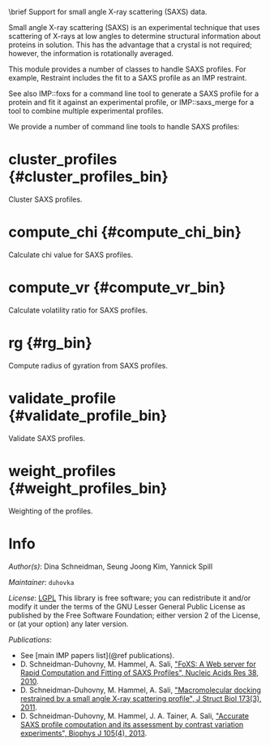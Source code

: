 \brief Support for small angle X-ray scattering (SAXS) data.

Small angle X-ray scattering (SAXS) is an experimental technique that uses
scattering of X-rays at low angles to determine structural information about
proteins in solution. This has the advantage that a crystal is not required;
however, the information is rotationally averaged.

This module provides a number of classes to handle SAXS profiles. For example,
Restraint includes the fit to a SAXS profile as an IMP restraint.

See also IMP::foxs for a command line tool to generate a SAXS profile for a
protein and fit it against an experimental profile, or IMP::saxs_merge for a
tool to combine multiple experimental profiles.

We provide a number of command line tools to handle SAXS profiles:

# cluster_profiles {#cluster_profiles_bin}
Cluster SAXS profiles.

# compute_chi {#compute_chi_bin}
Calculate chi value for SAXS profiles.

# compute_vr {#compute_vr_bin}
Calculate volatility ratio for SAXS profiles.

# rg {#rg_bin}
Compute radius of gyration from SAXS profiles.

# validate_profile {#validate_profile_bin}
Validate SAXS profiles.

# weight_profiles {#weight_profiles_bin}
Weighting of the profiles.

# Info

_Author(s)_: Dina Schneidman, Seung Joong Kim, Yannick Spill

_Maintainer_: `duhovka`

_License_: [LGPL](http://www.gnu.org/licenses/old-licenses/lgpl-2.1.html)
This library is free software; you can redistribute it and/or
modify it under the terms of the GNU Lesser General Public
License as published by the Free Software Foundation; either
version 2 of the License, or (at your option) any later version.

_Publications_:
 - See [main IMP papers list](@ref publications).
 - D. Schneidman-Duhovny, M. Hammel, A. Sali, ["FoXS: A Web server for Rapid Computation and Fitting of SAXS Profiles", Nucleic Acids Res 38, 2010](https://www.ncbi.nlm.nih.gov/pubmed/20507903).
 - D. Schneidman-Duhovny, M. Hammel, A. Sali, ["Macromolecular docking restrained by a small angle X-ray scattering profile", J Struct Biol 173(3), 2011](https://www.ncbi.nlm.nih.gov/pubmed/20920583).
 - D. Schneidman-Duhovny, M. Hammel, J. A. Tainer, A. Sali, ["Accurate SAXS profile computation and its assessment by contrast variation experiments", Biophys J 105(4), 2013](https://www.ncbi.nlm.nih.gov/pubmed/23972848).
